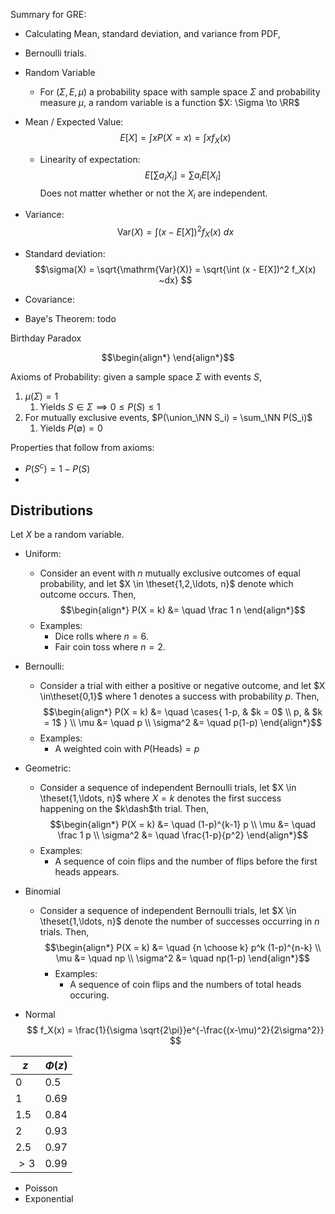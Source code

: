 Summary for GRE:
- Calculating Mean, standard deviation, and variance from PDF,
- Bernoulli trials.

- Random Variable
	- For $(\Sigma, E, \mu)$ a probability space with sample space $\Sigma$ and probability measure $\mu$, a random variable is a function $X: \Sigma \to \RR$

- Mean / Expected Value: $$E[X] = \int x P(X = x) = \int x f_X(x)$$
	- Linearity of expectation:
		$$E[\sum a_i X_i] = \sum a_i E[X_i]$$
		Does not matter whether or not the $X_i$ are independent.

- Variance: $$\mathrm{Var}(X) = \int (x - E[X])^2 f_X(x) ~dx$$

- Standard deviation: $$\sigma(X) = \sqrt{\mathrm{Var}(X)} = \sqrt{\int (x - E[X])^2 f_X(x) ~dx} $$

- Covariance: $$ $$

- Baye's Theorem: todo

Birthday Paradox

$$\begin{align*}
\end{align*}$$

Axioms of Probability: given a sample space $\Sigma$ with events $S$,
1. $\mu(\Sigma) = 1$
	1. Yields $S \in \Sigma \implies 0 \leq P(S) \leq 1$
2. For mutually exclusive events, $P(\union_\NN S_i) = \sum_\NN P(S_i)$
	1. Yields $P(\emptyset) = 0$

Properties that follow from axioms:
- $P(S^c) = 1 - P(S)$
- 

## Distributions

Let $X$ be a random variable.

- Uniform:
	- Consider an event with $n$ mutually exclusive outcomes of equal probability, and let $X \in \theset{1,2,\ldots, n}$ denote which outcome occurs. Then,
$$\begin{align*}
P(X = k) &= \quad \frac 1 n
\end{align*}$$
	- Examples:
		- Dice rolls where $n=6$.
		- Fair coin toss where $n=2$.

- Bernoulli:
	- Consider a trial with either a positive or negative outcome, and let $X \in\theset{0,1}$ where $1$ denotes a success with probability $p$. Then,
$$\begin{align*}
P(X = k) &= \quad \cases{
	1-p, 		& $k = 0$ \\
	p, 			& $k = 1$
} \\
\mu &= \quad p \\
\sigma^2 &= \quad p(1-p)
\end{align*}$$
	- Examples:
		- A weighted coin with $P(\text{Heads}) = p$

- Geometric:
	- Consider a sequence of independent Bernoulli trials, let $X \in \theset{1,\ldots, n}$ where $X=k$ denotes the first success happening on the $k\dash$th trial. Then,
$$\begin{align*}
P(X = k) &= \quad (1-p)^{k-1} p \\
\mu &= \quad \frac 1 p \\
\sigma^2 &= \quad \frac{1-p}{p^2}
\end{align*}$$
	- Examples:
		- A sequence of coin flips and the number of flips before the first heads appears.

- Binomial
  - Consider a sequence of independent Bernoulli trials, let $X \in \theset{1,\ldots, n}$ denote the number of successes occurring in $n$ trials. Then,
$$\begin{align*}
P(X = k) &= \quad {n \choose k} p^k (1-p)^{n-k} \\
\mu &= \quad np \\
\sigma^2 &= \quad np(1-p)
\end{align*}$$
	- Examples:
		- A sequence of coin flips and the numbers of total heads occuring.

- Normal
$$
f_X(x) = \frac{1}{\sigma \sqrt{2\pi}}e^{-\frac{(x-\mu)^2}{2\sigma^2}}
$$

$z$  |  $\Phi(z)$
--|--
$0$  | $0.5$
$1$  | $0.69$
$1.5$  |  $0.84$
$2$  |  $0.93$
$2.5$  | $0.97$
$>3$  |  $0.99$


- Poisson
- Exponential
